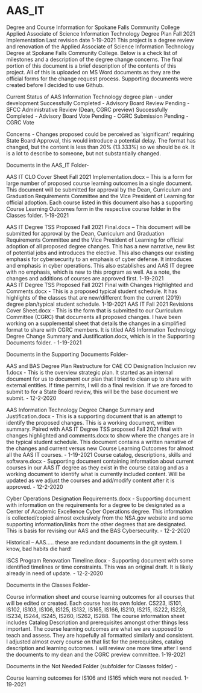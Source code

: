 # AAS_IT
Degree and Course Information for Spokane Falls Community College Applied Associate of Science Information Technology Degree Plan Fall 2021 Implementation 
Last revision date 1-19-2021
This project is a degree review and renovation of the Applied Associate of Science Information Technology Degree at Spokane Falls Community College.  Below is a check list of milestones and a description of the degree change concerns.  The final portion of this document is a brief description of the contents of this project.  All of this is uploaded on MS Word documents as they are the official forms for the change request process.  Supporting documents were created before I decided to use Github.
 
Current Status of AAS Information Technology degree plan - under development
Successfully Completed - Advisory Board Review
Pending - SFCC Administrative Review (Dean, CGRC preview)
Successfully Completed - Advisory Board Vote
Pending - CGRC Submission
Pending - CGRC Vote

Concerns - Changes proposed could be perceived as 'significant' requiring State Board Approval, this would introduce a potential delay.  The format has changed, but the content is less than 20% (13.333%) so we should be ok.  It is a lot to describe to someone, but not substantially changed.

Documents in the AAS_IT Folder-

AAS IT CLO Cover Sheet Fall 2021 Implementation.docx – This is a form for large number of proposed course learning outcomes in a single document.  This document will be submitted for approval by the Dean, Curriculum and Graduation Requirements Committee and the Vice President of Learning for official adoption.  Each course listed in this document also has a supporting Course Learning Outcomes form in the respective course folder in the Classes folder.  1-19-2021

AAS IT Degree TSS Proposed Fall 2021 Final.docx – This document will be submitted for approval by the Dean, Curriculum and Graduation Requirements Committee and the Vice President of Learning for official adoption of all proposed degree changes.  This has a new narrative, new list of potential jobs and introduces the elective.  This also changes our existing emphasis for cybersecurity to an emphasis of cyber defense.  It introduces and emphasis in cyber operations.  This also establishes and AAS IT degree with no emphasis, which is new to this program as well.  As a note, the changes and additions of courses are approved first.  1-19-2021  
AAS IT Degree TSS Proposed Fall 2021 Final with Changes Highlighted and Comments.docx - This is a proposed typical student schedule.  It has highlights of the classes that are new/different from the current (2019) degree plan/typical student schedule. 1-19-2021
AAS IT Fall 2021 Revisions Cover Sheet.docx - This is the form that is submitted to our Curriculum Committee (CGRC) that documents all proposed changes.  I have been working on a supplemental sheet that details the changes in a simplified format to share with CGRC members.  It is titled AAS Information Technology Degree Change Summary and Justification.docx, which is in the Supporting Documents folder. - 1-19-2021


Documents in the Supporting Documents Folder-

AAS and BAS Degree Plan Restructure for CAE CO Designation Inclusion rev 1.docx - This is the overview strategic plan.  It started as an internal document for us to document our plan that I tried to clean up to share with external entities.  If time permits, I will do a final revision.  If we are forced to submit to for a State Board review, this will be the base document we submit.  - 12-2-2020

AAS Information Technology Degree Change Summary and Justification.docx - This is a supporting document that is an attempt to identify the proposed changes.  This is a working document, written summary. Paired with AAS IT Degree TSS proposed Fall 2021 final with changes highlighted and comments.docx to show where the changes are in the typical student schedule.  This document contains a written narrative of the changes and current versus new Course Learning Outcomes for almost all the AAS IT courses. - 1-19-2021
Course catalog, descriptions, skills and software.docx - Supporting document containing information about current courses in our AAS IT degree as they exist in the course catalog and as a working document to identify what is currently included content.  Will be updated as we adjust the courses and add/modify content after it is approved. - 12-2-2020

Cyber Operations Designation Requirements.docx - Supporting document with information on the requirements for a degree to be designated as a Center of Academic Excellence Cyber Operations degree.  This information is collected/copied almost exclusively from the NSA.gov website and some supporting information/links from the other degrees that are designated.  This is basis for revising our AAS and the BAS Cybersecurity. - 12-2-2020

Historical – AAS…..   these are redundant documents in the git system.  I know, bad habits die hard!

ISCS Program Renovation Timeline.docx - Supporting document with some identified timelines or time constraints.  This was an original draft.  It is likely already in need of update. - 12-2-2020


Documents in the Classes Folder-

Course information sheet and course learning outcomes for all courses that will be edited or created. Each course has its own folder.  CS223, IS101, IS102, IS103, IS106, IS125, IS132, IS165, IS166, IS210, IS215, IS222, IS228, IS234, IS244, IS245, IS260, IS262, IS288.  The course information sheet includes Catalog Description and prerequisites amongst other things less important.  The course learning outcomes are what we are supposed to teach and assess.  They are hopefully all formatted similarly and consistent.  I adjusted almost every course on that list for the prerequisites, catalog description and learning outcomes.  I will review one more time after I send the documents to my dean and the CGRC preview committee.  1-19-2021


Documents in the Not Needed Folder (subfolder for Classes folder) -

Course learning outcomes for IS106 and IS165 which were not needed.  1-19-2021

